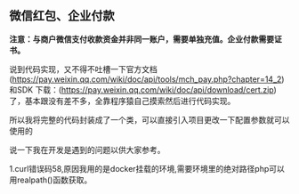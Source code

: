 ## 微信红包、企业付款
**注意：与商户微信支付收款资金并非同一账户，需要单独充值。企业付款需要证书。**

说到代码实现，又不得不吐槽一下官方文档(https://pay.weixin.qq.com/wiki/doc/api/tools/mch_pay.php?chapter=14_2)和SDK 下载：(https://pay.weixin.qq.com/wiki/doc/api/download/cert.zip)了，基本跟没有差不多，全靠程序猿自己摸索然后进行代码实现。

所以我将完整的代码封装成了一个类，可以直接引入项目更改一下配置参数就可以使用的

说一下我在开发是遇到的问题以供大家参考。

1.curl错误码58,原因我用的是docker挂载的环境,需要环境里的绝对路径php可以用realpath()函数获取。
